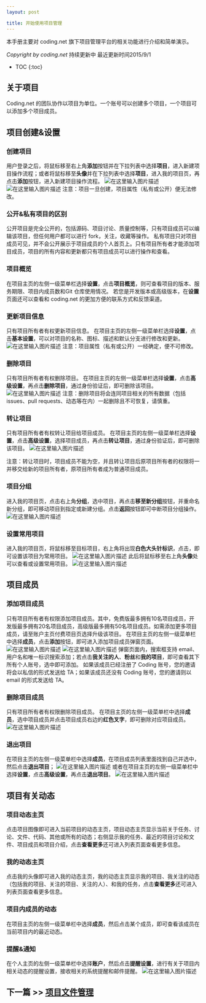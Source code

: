 ```yaml
---
layout: post

title: 开始使用项目管理
---
```


本手册主要对 coding.net 旗下项目管理平台的相关功能进行介绍和简单演示。

*Copyright by coding.net* 
持续更新中  最近更新时间2015/9/1

* TOC
{:toc}

## 关于项目 

Coding.net 的团队协作以项目为单位。一个账号可以创建多个项目，一个项目可以添加多个项目成员。

## 项目创建&设置

### 创建项目 

用户登录之后，将鼠标移至右上角**添加**按钮并在下拉列表中选择**项目**，进入新建项目操作流程；或者将鼠标移至**头像**并在下拉列表中选择**项目**，进入我的项目页，再点击**添加**按钮，进入新建项目操作流程。
![在这里输入图片描述][1]
![在这里输入图片描述][2]
注意：项目一旦创建，项目属性（私有或公开）便无法修改。

### 公开&私有项目的区别 

公开项目是完全公开的，包括源码、项目讨论、质量控制等，只有项目成员可以编辑该项目，但任何用户都可以进行 fork，关注，收藏等操作。
私有项目只对项目成员可见，并不会公开展示于项目成员的个人首页上。只有项目所有者才能添加项目成员，项目的所有内容和更新都只有项目成员可以进行操作和查看。

### 项目概览

在项目主页的左侧一级菜单栏选择**设置**，点击**项目概览**，则可查看项目的版本、服务期限、项目内成员数和Git 仓库使用情况。
若您是开发版本或高级版本，在**设置**页面还可以查看和 coding.net 的更加方便的联系方式和反馈渠道。

### 更新项目信息 

只有项目所有者有权更新项目信息。
在项目主页的左侧一级菜单栏选择**设置**，点击**基本设置**，可以对项目的名称、图标、描述和默认分支进行修改和更新。
![在这里输入图片描述][3]
注意：项目属性（私有或公开）一经确定，便不可修改。

### 删除项目 

只有项目所有者有权删除项目。
在项目主页的左侧一级菜单栏选择**设置**，点击**高级设置**，再点击**删除项目**，通过身份验证后，即可删除该项目。
![在这里输入图片描述][4]
注意：删除项目将会连同项目相关的所有数据（包括 issues、pull requests、动态等在内）一起删除且不可恢复，请慎重。

### 转让项目 

只有项目所有者有权转让项目给项目成员。
在项目主页的左侧一级菜单栏选择**设置**，点击**高级设置**，选择项目成员，再点击**转让项目**，通过身份验证后，即可删除该项目。
![在这里输入图片描述][5]

注意：转让项目时，项目成员不能为空，并且转让项目后原项目所有者的权限将一并移交给新的项目所有者，原项目所有者成为普通项目成员。

### 项目分组

进入我的项目页，点击右上角**分组**，选中项目，再点击**移至新分组**按钮，并重命名新分组，即可移动项目到指定或新建分组。点击**返回**按钮即可中断项目分组操作。
![在这里输入图片描述][6]

### 设置常用项目

进入我的项目页，将鼠标移至目标项目，右上角将出现**白色大头针标识**，点击，即可设置该项目为常用项目。
![在这里输入图片描述][7]
此后将鼠标移至右上角**头像**处可以查看或设置常用项目。
![在这里输入图片描述][8]

## 项目成员

### 添加项目成员

只有项目所有者有权限添加项目成员。其中，免费版最多拥有10名项目成员，开发版最多拥有20名项目成员，高级版最多拥有50名项目成员。如需添加更多项目成员，请至账户主页付费项目页选择升级该项目。
在项目主页的左侧一级菜单栏中选择**成员**，点击**添加**按钮，即可进入添加项目成员弹窗页面。
![在这里输入图片描述][9]
![在这里输入图片描述][10]
弹窗页面内，搜索框支持 email、用户名和唯一标识搜索添加；若点击**我关注的人**、**粉丝**和**我的项目**，即可查看其下所有个人账号，选中即可添加。
如果该成员已经注册了 Coding 账号，您的邀请将会以私信的形式发送给 TA；如果该成员还没有 Coding 账号，您的邀请则以 email 的形式发送给 TA。

### 删除项目成员

只有项目所有者有权限删除项目成员。
在项目主页的左侧一级菜单栏中选择**成员**，选中项目成员并点击项目成员右边的**红色叉字**，即可删除对应项目成员。
![在这里输入图片描述][11]

### 退出项目

在项目主页的左侧一级菜单栏中选择**成员**，在项目成员列表里面找到自己并选中，然后点击**退出项目**；
![在这里输入图片描述][12]
或者在项目主页的左侧一级菜单栏中选择**设置**，点击**高级设置**，再点击**退出项目**。
![在这里输入图片描述][13]

## 项目有关动态

### 项目动态主页

点击项目图像即可进入当前项目的动态主页，项目动态主页显示当前关于任务、讨论、文件、代码、其他或所有的动态；右侧显示我的任务、最近的项目讨论和文件、项目成员和项目介绍，点击**查看更多**还可进入列表页面查看更多信息。

### 我的动态主页
点击我的头像即可进入我的动态主页，我的动态主页显示我的项目、我关注的动态（包括我的项目、关注的项目、关注的人）、和我的任务，点击**查看更多**还可进入列表页面查看更多信息。

### 项目内成员的动态
在项目主页的左侧一级菜单栏中选择**成员**，然后点击某个成员，即可查看该成员在当前项目内的最近动态。

### 提醒&通知
在个人主页的左侧一级菜单栏中选择**账户**，然后点击**提醒设置**，进行有关于项目内相关动态的提醒设置，接收相关的系统提醒和邮件提醒。
![在这里输入图片描述][14]

## 下一篇 >> [项目文件管理](/help/doc/project/files.html)

  [1]: https://dn-coding-net-production-static.qbox.me/92fe2d5a-e1f1-4454-b2e7-84040d5adfd5.png
  [2]: https://dn-coding-net-production-static.qbox.me/617c33a3-522f-404e-a1d4-16155bf55950.jpg
  [3]: https://dn-coding-net-production-static.qbox.me/8b821a8c-dfed-4fc2-9276-3a6542b2b3c7.png
  [4]: https://dn-coding-net-production-static.qbox.me/a9326b6a-1fb7-456f-97d0-b3e969bea798.jpg?imageView2/2/w/800/h/800
  [5]: https://dn-coding-net-production-static.qbox.me/91bc9f4a-8965-4d76-85dd-965c6b0e11ad.jpg?imageView2/2/w/800/h/800
  [6]: https://dn-coding-net-production-static.qbox.me/e6149fa0-6c52-44e1-9348-5637d92322cf.jpg?imageView2/2/w/800/h/800
  [7]: https://dn-coding-net-production-static.qbox.me/47e150d0-a369-456a-9e3f-dbcf53c54d0b.jpg?imageView2/2/w/800/h/800
  [8]: https://dn-coding-net-production-static.qbox.me/d4743aad-13d0-46b4-8667-9d6066fe83a8.jpg?imageView2/2/w/800/h/800
  [9]: https://dn-coding-net-production-static.qbox.me/ac3ba9d8-a05c-43d2-82e4-24daaa341040.jpg?imageView2/2/w/800/h/800
  [10]: https://dn-coding-net-production-static.qbox.me/c27525a2-70a6-4ca3-964f-27518d0226c3.png?imageView2/2/w/800/h/800
  [11]: https://dn-coding-net-production-static.qbox.me/150e0c74-cbf8-475a-99bf-2c1be8e0570a.png?imageView2/2/w/800/h/800
  [12]: https://dn-coding-net-production-static.qbox.me/1bb18b92-2629-40cf-add3-69d843de7d79.png?imageView2/2/w/800/h/800
  [13]: https://dn-coding-net-production-static.qbox.me/5222465a-4545-404c-9b59-2d782a325955.png?imageView2/2/w/800/h/800
  [14]: https://dn-coding-net-production-pp.qbox.me/7747b520-1cb7-4954-8b39-b42b7093b2ad.png